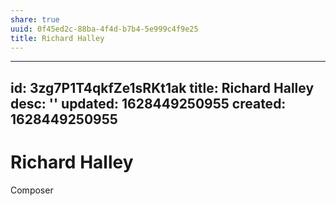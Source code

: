 ```yaml
---
share: true
uuid: 0f45ed2c-88ba-4f4d-b7b4-5e999c4f9e25
title: Richard Halley
---
```

---
id: 3zg7P1T4qkfZe1sRKt1ak
title: Richard Halley
desc: ''
updated: 1628449250955
created: 1628449250955
---
# Richard Halley
Composer